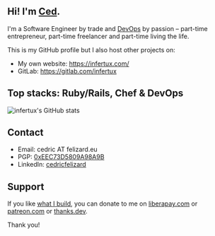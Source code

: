 ## Hi! I'm [Ced](https://infertux.com/about/).

I'm a Software Engineer by trade and [DevOps](https://en.wikipedia.org/wiki/DevOps) by passion &ndash; part-time entrepreneur, part-time freelancer and part-time living the life.

This is my GitHub profile but I also host other projects on:

 * My own website: <https://infertux.com/>
 * GitLab: <https://gitlab.com/infertux>

## Top stacks: Ruby/Rails, Chef & DevOps

<img src="https://github-readme-stats.vercel.app/api?username=infertux&show_icons=true" alt="infertux's GitHub stats" />

## Contact

  - Email: cedric AT felizard.eu
  - PGP: [0xEEC73D5809A98A9B](https://felizard.eu/.well-known/openpgpkey/hu/rodd8k134jmdtzwaydzw8krk4mtytw1p)
  - LinkedIn: [cedricfelizard](https://www.linkedin.com/in/cedricfelizard)

## Support

If you like [what I build](https://infertux.com/), you can donate to me on
[liberapay.com](https://liberapay.com/infertux) or
[patreon.com](https://www.patreon.com/infertux) or
[thanks.dev](https://thanks.dev/).

Thank you!
